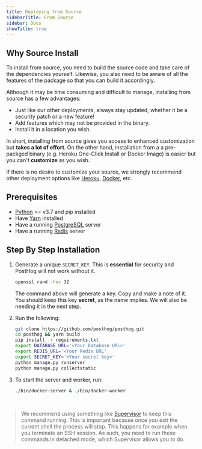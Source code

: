 ```yaml
---
title: Deploying from Source
sidebarTitle: From Source
sidebar: Docs
showTitle: true
---
```


## Why Source Install

To install from source, you need to build the source code and take care of the dependencies yourself. Likewise, you also need to be aware of all the features of the package so that you can build it accordingly.

Although it may be time consuming and difficult to manage, installing from source has a few advantages:

- Just like our other deployments, always stay updated, whether it be a security patch or a new feature!
- Add features which may not be provided in the binary.
- Install it in a location you wish.

In short, installing from source gives you access to enhanced customization but **takes a lot of effort**. On the other hand, installation from a a pre-packged binary (e.g. Heroku One-Click Install or Docker Image) is easier but you can't **customize** as you wish.

If there is no desire to customize your source, we strongly recommend other deployment options like [Heroku](/docs/self-host/deploy/heroku), [Docker](/docs/self-host/deploy/docker), etc.

## Prerequisites

- [Python](https://www.python.org/downloads/) >= v3.7 and pip installed
- Have [Yarn](https://classic.yarnpkg.com/en/docs/install/#mac-stable) installed
- Have a running [PostgreSQL](https://www.postgresql.org/) server
- Have a running [Redis](https://redis.io/) server

## Step By Step Installation

1. Generate a unique `SECRET_KEY`. This is **essential** for security and PostHog will not work without it. 

    ```bash
    openssl rand -hex 32
    ```

    The command above will generate a key. Copy and make a note of it. You should keep this key **secret**, as the name implies.
    We will also be needing it in the next step.

2. Run the following:

    ```bash
    git clone https://github.com/posthog/posthog.git 
    cd posthog && yarn build
    pip install -r requirements.txt
    export DATABASE_URL='<Your Database URL>'
    export REDIS_URL='<Your Redis URL'
    export SECRET_KEY='<Your secret key>'
    python manage.py runserver
    python manage.py collectstatic
    ```

3. To start the server and worker, run:

    ```bash
    ./bin/docker-server & ./bin/docker-worker
    ```

<br />

> We recommend using something like [Supervisor](https://github.com/Supervisor/supervisor) to keep this command running. This is important because once you exit the current shell the process will stop. This happens for example when you terminate an SSH session. As such, you need to run these commands in detached mode, which Supervisor allows you to do. 
